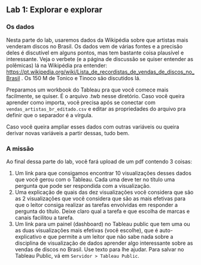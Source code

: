 ## Lab 1: Explorar e explorar


### Os dados

Nesta parte do lab, usaremos dados da Wikipédia sobre que artistas mais venderam 
discos no Brasil. Os dados vem de várias fontes e a precisão deles é discutível
em alguns pontos, mas tem bastante coisa plausível e interessante. Veja o verbete
(e a página de discussão se quiser entender as polêmicas) lá na Wikipédia pra
entender: https://pt.wikipedia.org/wiki/Lista_de_recordistas_de_vendas_de_discos_no_Brasil .
Os 150 M de Tonico e Tinoco são discutidos lá.

Preparamos um workbook do Tableau pra que você comece mais facilmente, se quiser.
É o arquivo .twb nesse diretório. Caso você queira aprender como importa, você
precisa após se conectar com `vendas_artistas_br_editado.csv` e editar as propriedades do
arquivo pra definir que o separador é a vírgula.

Caso você queira ampliar esses dados com outras variáveis ou queira derivar novas
variáveis a partir dessas, tudo bem.

### A missão

Ao final dessa parte do lab, você fará upload de um pdf contendo 3 coisas:

1. Um link para que consigamos encontrar 10 visualizações desses dados que você gerou com o Tableau. Cada uma deve ter no título uma pergunta que pode ser respondida com a visualização.
1. Uma explicação de quais das dez visualizações você considera que são as 2 visualizações que você considera que são as mais efetivas para que o leitor consiga realizar as tarefas envolvidas em responder a pergunta do título. Deixe claro qual a tarefa e que escolha de marcas e canais facilitou a tarefa.
1. Um link para um painel (dashboard) no Tableau public que tem uma ou as duas visualizações mais efetivas (você escolhe), que é auto-explicativo e que permite a um leitor que não sabe nada sobre a disciplina de visualização de dados aprender algo interessante sobre as vendas de discos no Brasil. Use texto para lhe ajudar. Para salvar no Tableau Public, vá em `Servidor > Tableau Public`.
